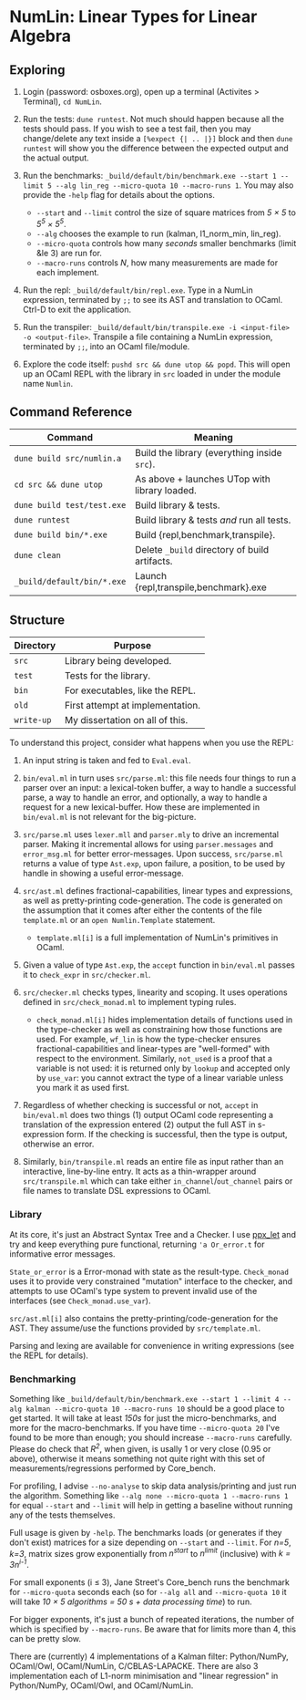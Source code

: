 # NumLin: Linear Types for Linear Algebra

## Exploring

1. Login (password: osboxes.org), open up a terminal (Activites > Terminal),
   `cd NumLin`.

2. Run the tests: `dune runtest`. Not much should happen because all the tests
   should pass.  If you wish to see a test fail, then you may change/delete any
   text inside a `[%expect {| .. |}]` block and then `dune runtest` will show
   you the difference between the expected output and the actual output.

3. Run the benchmarks: `_build/default/bin/benchmark.exe --start 1 --limit 5
   --alg lin_reg --micro-quota 10 --macro-runs 1`. You may also provide the
   `-help` flag for details about the options.
   * `--start` and `--limit` control the size of square matrices from
     *5 &times; 5* to *5<sup>5</sup> &times; 5<sup>5</sup>*.
   * `--alg` chooses the example to run (kalman, l1_norm_min, lin_reg).
   * `--micro-quota` controls how many *seconds* smaller benchmarks (limit
     &le 3) are run for.
   * `--macro-runs` controls *N*, how many measurements are made for each
     implement.

4. Run the repl: `_build/default/bin/repl.exe`. Type in a NumLin expression,
   terminated by `;;` to see its AST and translation to OCaml. Ctrl-D to exit
   the application.

5. Run the transpiler: `_build/default/bin/transpile.exe -i <input-file> -o
   <output-file>`.  Transpile a file containing a NumLin expression, terminated
   by `;;`, into an OCaml file/module.

6. Explore the code itself: `pushd src && dune utop && popd`. This will open up
   an OCaml REPL with the library in `src` loaded in under the module name
   `Numlin`.

## Command Reference

| Command                    | Meaning                                       |
| ---                        | ----                                          |
| `dune build src/numlin.a`  | Build the library (everything inside `src`).  |
| `cd src && dune utop`      | As above + launches UTop with library loaded. |
| `dune build test/test.exe` | Build library & tests.                        |
| `dune runtest`             | Build library & tests _and_ run all tests.    |
| `dune build bin/*.exe`     | Build {repl,benchmark,transpile}.             |
| `dune clean`               | Delete `_build` directory of build artifacts. |
| `_build/default/bin/*.exe` | Launch {repl,transpile,benchmark}.exe         |

## Structure

| Directory  | Purpose                          |
| ---        | ---                              |
| `src`      | Library being developed.         |
| `test`     | Tests for the library.           |
| `bin`      | For executables, like the REPL.  |
| `old`      | First attempt at implementation. |
| `write-up` | My dissertation on all of this.  |

To understand this project, consider what happens when you use the REPL:

  1. An input string is taken and fed to `Eval.eval`.

  2. `bin/eval.ml` in turn uses `src/parse.ml`: this file needs four things to
     run a parser over an input: a lexical-token buffer, a way to handle a
     successful parse, a way to handle an error, and optionally, a way to
     handle a request for a new lexical-buffer. How these are implemented in
     `bin/eval.ml` is not relevant for the big-picture.

  3. `src/parse.ml` uses `lexer.mll` and `parser.mly` to drive an incremental
     parser.  Making it incremental allows for using `parser.messages` and
     `error_msg.ml` for better error-messages. Upon success, `src/parse.ml`
     returns a value of type `Ast.exp`, upon failure, a position, to be used by
     handle in showing a useful error-message.

  4. `src/ast.ml` defines fractional-capabilities, linear types and expressions,
     as well as pretty-printing code-generation. The code is generated on the
     assumption that it comes after either the contents of the file `template.ml`
     or an `open Numlin.Template` statement.
     - `template.ml[i]` is a full implementation of NumLin's primitives in OCaml.

  5. Given a value of type `Ast.exp`, the `accept` function in `bin/eval.ml`
     passes it to `check_expr` in `src/checker.ml`.

  6. `src/checker.ml` checks types, linearity and scoping. It uses operations
     defined in `src/check_monad.ml` to implement typing rules.
     - `check_monad.ml[i]` hides implementation details of functions used in
       the type-checker as well as constraining how those functions are used. For
       example, `wf_lin` is how the type-checker ensures fractional-capabilities
       and linear-types are "well-formed" with respect to the environment.
       Similarly, `not_used` is a proof that a variable is not used: it is
       returned only by `lookup` and accepted only by `use_var`: you cannot
       extract the type of a linear variable unless you mark it as used first.

  7. Regardless of whether checking is successful or not, `accept` in
     `bin/eval.ml` does two things (1) output OCaml code representing a
     translation of the expression entered (2) output the full AST in
     s-expression form.
     If the checking is successful, then the type is output, otherwise an error.

  8. Similarly, `bin/transpile.ml` reads an entire file as input rather than an
     interactive, line-by-line entry. It acts as a thin-wrapper around
     `src/transpile.ml` which can take either `in_channel`/`out_channel` pairs
     or file names to translate DSL expressions to OCaml.

### Library

At its core, it's just an Abstract Syntax Tree and a Checker. I use
[ppx_let](https://github.com/janestreet/ppx_let) and try and keep everything
pure functional, returning `'a Or_error.t` for informative error messages.

`State_or_error` is a Error-monad with state as the result-type. `Check_monad`
uses it to provide very constrained "mutation" interface to the checker, and
attempts to use OCaml's type system to prevent invalid use of the interfaces
(see `Check_monad.use_var`).

`src/ast.ml[i]` also contains the pretty-printing/code-generation for the AST.
They assume/use the functions provided by `src/template.ml`.

Parsing and lexing are available for convenience in writing expressions (see
the REPL for details).

### Benchmarking

Something like `_build/default/bin/benchmark.exe --start 1 --limit 4 --alg kalman
--micro-quota 10 --macro-runs 10` should be a good place to get started. It will
take at least *150s* for just the micro-benchmarks, and more for the
macro-benchmarks. If you have time `--micro-quota 20` I've found to be more
than enough; you should increase `--macro-runs` carefully. Please do check that
*R<sup>2</sup>*, when given, is usally 1 or very close (0.95 or above),
otherwise it means something not quite right with this set of
measurements/regressions performed by Core_bench.

For profiling, I advise `--no-analyse` to skip data analysis/printing and just
run the algorithm.  Something like `--alg none --micro-quota 1 --macro-runs 1`
for equal `--start` and `--limit` will help in getting a baseline without
running any of the tests themselves.

Full usage is given by `-help`.  The benchmarks loads (or generates if they
don't exist) matrices for a size depending on `--start` and `--limit`. For *n=5*,
*k=3*, matrix sizes grow exponentially from *n<sup>start</sup>* to
*n<sup>limit</sup>* (inclusive) with *k = 3n<sup>i-1</sup>*.

For small exponents (i &le; 3), Jane Street's Core_bench runs the benchmark
for `--micro-quota` seconds each (so for `--alg all` and `--micro-quota 10` it
will take *10 &times; 5 algorithms = 50 s + data processing time*) to run.

For bigger exponents, it's just a bunch of repeated iterations, the number of
which is specified by `--macro-runs`. Be aware that for limits more than 4,
this can be pretty slow.

There are (currently) 4 implementations of a Kalman filter: Python/NumPy,
OCaml/Owl, OCaml/NumLin, C/CBLAS-LAPACKE. There are also 3 implementation each
of L1-norm minimisation and "linear regression" in Python/NumPy, OCaml/Owl, and
OCaml/NumLin.

